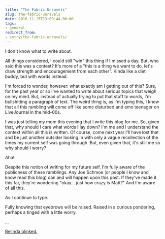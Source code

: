 ```yaml
---
title: "The Fabric Unravels"
slug: the-fabric-unravels
date: 2016-11-15T13:09:44-06:00
tags:
- general
redirect_from:
- entry/the-fabric-unravels/
---
```

I don't know what to write about.

All things considered, I could still "win" this thing if I missed a day. But, who said this was a contest? It's more of a "this is a thing we want to do, let's draw strength and encouragement from each other". Kinda like a diet buddy, but with words instead.

I'm forced to wonder, however: what exactly am I getting out of this? Sure, for the past year or so I've wanted to write about serious topics that weigh on my mind. But, instead of actually trying to put that stuff to words, I'm bullshitting a paragraph of text. The weird thing is, as I'm typing this, I know that all this rambling will come off like some disturbed and emo teenager on LiveJournal in the mid-00s.

I was just telling my mom this evening that I write this blog for me. So, given that, why should I care what words I lay down? I'm me and I understand the context within all this is written. Of course, come next year I'll have lost that and be just another outsider looking in with only a vague recollection of the times my current self was going through. But, even given that, it's still me so why should I worry?

Aha!

Despite this notion of writing for my future self, I'm fully aware of the publicness of these ramblings. Any Joe Schmoe (or people I know and know read this blog) can and will happen upon this post. If they've made it this far, they're wondering "okay... just how crazy _is_ Matt?" And I'm aware of all this.

As I continue to type.

Fully knowing that eyebrows will be raised. Raised in a curious pondering, perhaps a tinged with a little worry.

...

[Belinda blinked.](https://www.acast.com/mydadwroteaporno)
